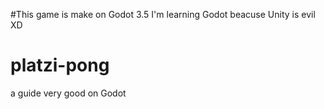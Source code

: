 #This game is make on Godot 3.5
I'm learning Godot beacuse Unity is evil XD

# platzi-pong

a guide very good on Godot
